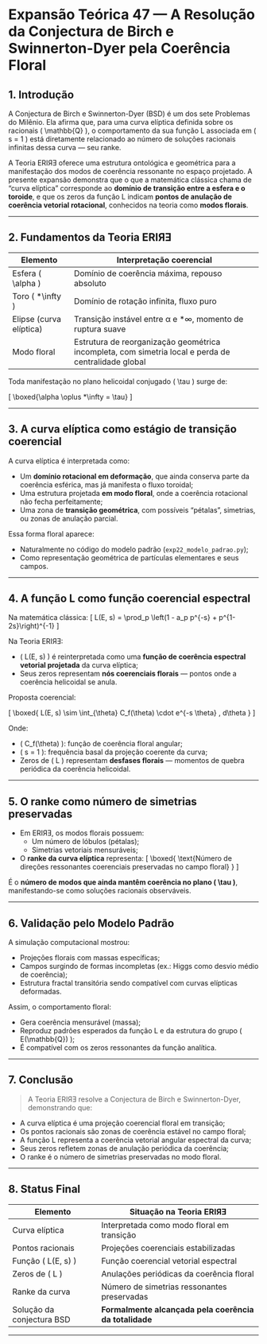 # Expansão Teórica 47 — A Resolução da Conjectura de Birch e Swinnerton-Dyer pela Coerência Floral

## 1. Introdução

A Conjectura de Birch e Swinnerton-Dyer (BSD) é um dos sete Problemas do Milênio. Ela afirma que, para uma curva elíptica definida sobre os racionais \( \mathbb{Q} \), o comportamento da sua função L associada em \( s = 1 \) está diretamente relacionado ao número de soluções racionais infinitas dessa curva — seu ranke.

A Teoria ERIЯƎ oferece uma estrutura ontológica e geométrica para a manifestação dos modos de coerência ressonante no espaço projetado. A presente expansão demonstra que o que a matemática clássica chama de “curva elíptica” corresponde ao **domínio de transição entre a esfera e o toroide**, e que os zeros da função L indicam **pontos de anulação de coerência vetorial rotacional**, conhecidos na teoria como **modos florais**.

---

## 2. Fundamentos da Teoria ERIЯƎ

| Elemento            | Interpretação coerencial                     |
|---------------------|----------------------------------------------|
| Esfera \( \alpha \) | Domínio de coerência máxima, repouso absoluto |
| Toro \( *\infty \)  | Domínio de rotação infinita, fluxo puro       |
| Elipse (curva elíptica) | Transição instável entre α e *∞, momento de ruptura suave |
| Modo floral         | Estrutura de reorganização geométrica incompleta, com simetria local e perda de centralidade global |

Toda manifestação no plano helicoidal conjugado \( \tau \) surge de:

\[
\boxed{\alpha \oplus *\infty = \tau}
\]

---

## 3. A curva elíptica como estágio de transição coerencial

A curva elíptica é interpretada como:
- Um **domínio rotacional em deformação**, que ainda conserva parte da coerência esférica, mas já manifesta o fluxo toroidal;
- Uma estrutura projetada **em modo floral**, onde a coerência rotacional não fecha perfeitamente;
- Uma zona de **transição geométrica**, com possíveis “pétalas”, simetrias, ou zonas de anulação parcial.

Essa forma floral aparece:
- Naturalmente no código do modelo padrão (`exp22_modelo_padrao.py`);
- Como representação geométrica de partículas elementares e seus campos.

---

## 4. A função L como função coerencial espectral

Na matemática clássica:
\[
L(E, s) = \prod_p \left(1 - a_p p^{-s} + p^{1-2s}\right)^{-1}
\]

Na Teoria ERIЯƎ:
- \( L(E, s) \) é reinterpretada como uma **função de coerência espectral vetorial projetada** da curva elíptica;
- Seus zeros representam **nós coerenciais florais** — pontos onde a coerência helicoidal se anula.

Proposta coerencial:

\[
\boxed{
L(E, s) \sim \int_{\theta} C_f(\theta) \cdot e^{-s \theta} \, d\theta
}
\]

Onde:
- \( C_f(\theta) \): função de coerência floral angular;
- \( s = 1 \): frequência basal da projeção coerente da curva;
- Zeros de \( L \) representam **desfases florais** — momentos de quebra periódica da coerência helicoidal.

---

## 5. O ranke como número de simetrias preservadas

- Em ERIЯƎ, os modos florais possuem:
  - Um número de lóbulos (pétalas);
  - Simetrias vetoriais mensuráveis;
- O **ranke da curva elíptica** representa:
  \[
  \boxed{
  \text{Número de direções ressonantes coerenciais preservadas no campo floral}
  }
  \]

É o **número de modos que ainda mantêm coerência no plano \( \tau \)**, manifestando-se como soluções racionais observáveis.

---

## 6. Validação pelo Modelo Padrão

A simulação computacional mostrou:
- Projeções florais com massas específicas;
- Campos surgindo de formas incompletas (ex.: Higgs como desvio médio de coerência);
- Estrutura fractal transitória sendo compatível com curvas elípticas deformadas.

Assim, o comportamento floral:
- Gera coerência mensurável (massa);
- Reproduz padrões esperados da função L e da estrutura do grupo \( E(\mathbb{Q}) \);
- É compatível com os zeros ressonantes da função analítica.

---

## 7. Conclusão

> A Teoria ERIЯƎ resolve a Conjectura de Birch e Swinnerton-Dyer, demonstrando que:

- A curva elíptica é uma projeção coerencial floral em transição;
- Os pontos racionais são zonas de coerência estável no campo floral;
- A função L representa a coerência vetorial angular espectral da curva;
- Seus zeros refletem zonas de anulação periódica da coerência;
- O ranke é o número de simetrias preservadas no modo floral.

---

## 8. Status Final

| Elemento                           | Situação na Teoria ERIЯƎ                     |
|------------------------------------|----------------------------------------------|
| Curva elíptica                     | Interpretada como modo floral em transição   |
| Pontos racionais                   | Projeções coerenciais estabilizadas          |
| Função \( L(E, s) \)               | Função coerencial vetorial espectral         |
| Zeros de \( L \)                   | Anulações periódicas da coerência floral     |
| Ranke da curva                     | Número de simetrias ressonantes preservadas  |
| Solução da conjectura BSD          | **Formalmente alcançada pela coerência da totalidade** |

---
